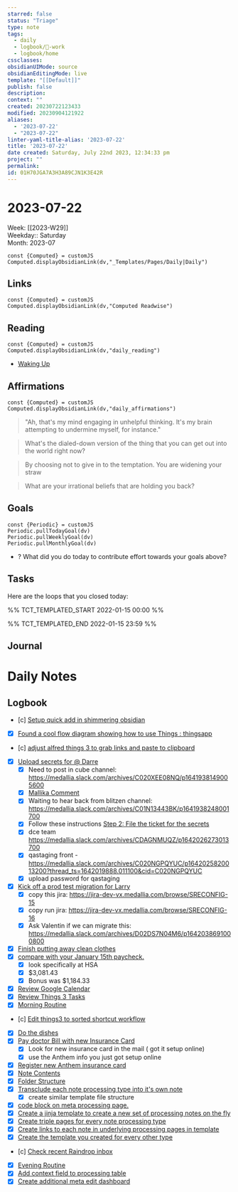 ```yaml
---
starred: false
status: "Triage"
type: note
tags:
  - daily
  - logbook/👔-work
  - logbook/home
cssclasses: 
obsidianUIMode: source
obsidianEditingMode: live
template: "[[Default]]"
publish: false
description: 
context: ""
created: 20230722123433
modified: 20230904121922
aliases:
  - '2023-07-22'
  - "2023-07-22"
linter-yaml-title-alias: '2023-07-22'
title: '2023-07-22'
date created: Saturday, July 22nd 2023, 12:34:33 pm
project: ""
permalink: 
id: 01H70JGA7A3H3A89CJN1K3E42R
---
```


# 2023-07-22

Week: [[2023-W29]]  
Weekday:: Saturday  
Month: 2023-07

```dataviewjs
const {Computed} = customJS
Computed.displayObsidianLink(dv,"_Templates/Pages/Daily|Daily")
```

## Links

```dataviewjs
const {Computed} = customJS
Computed.displayObsidianLink(dv,"Computed Readwise")
```

## Reading

```dataviewjs
const {Computed} = customJS
Computed.displayObsidianLink(dv,"daily_reading")
```
- [Waking Up]( https://read.readwise.io/read/01gjr2j724698ts9z7mbyxz63z)


## Affirmations

```dataviewjs
const {Computed} = customJS
Computed.displayObsidianLink(dv,"daily_affirmations")
```

> "Ah, that's my mind engaging in unhelpful thinking. It's my brain attempting to undermine myself, for instance."

> What's the dialed-down version of the thing that you can get out into the world right now?

> By choosing not to give in to the temptation. You are widening your straw

> What are your irrational beliefs that are holding you back?

## Goals

```dataviewjs
const {Periodic} = customJS
Periodic.pullTodayGoal(dv)
Periodic.pullWeeklyGoal(dv)
Periodic.pullMonthlyGoal(dv)
```
- ? What did you do today to contribute effort towards your goals above?

## Tasks

Here are the loops that you closed today:

%% TCT_TEMPLATED_START 2022-01-15 00:00 %%

%% TCT_TEMPLATED_END 2022-01-15 23:59 %%

## Journal



# Daily Notes


## Logbook
- [c] [Setup quick add in shimmering obsidian](things:///show?id=LWpSfSJQCG3yEwyYcPUg2V)
- [x] [Found a cool flow diagram showing how to use Things : thingsapp](things:///show?id=SDdnyQzsRc2bGukBaZ2Q98)
- [c] [adjust alfred things 3 to grab links and paste to clipboard](things:///show?id=U4UsgdrJLtax3nWrP9nVP8)
- [x] [Upload secrets for @ Darre](things:///show?id=DvxXEV9Ba8w17pFaR3Vy34)
	- [x] Need to post in cube channel: <https://medallia.slack.com/archives/C020XEE08NQ/p1641938149005600>
	- [x] [Mallika Comment](https://jira.medallia.com/browse/PRODSVC-12851?focusedCommentId=1609969&page=com.atlassian.jira.plugin.system.issuetabpanels%3Acomment-tabpanel#/comment-1609969)
	- [x] Waiting to hear back from blitzen channel: <https://medallia.slack.com/archives/C01N13443BK/p1641938248001700>
	- [x] Follow these instructions [Step 2:  File the ticket for the secrets](https://pacific.medallia.com/pages/viewpage.action?pageId=138446802)
	- [x] dce team <https://medallia.slack.com/archives/CDAGNMUQZ/p1642026273013700>
	- [x] qastaging front - <https://medallia.slack.com/archives/C020NGPQYUC/p1642025820013200?thread_ts=1642019888.011100&cid=C020NGPQYUC>
	- [x] upload password for qastaging
- [x] [Kick off a prod test migration for Larry](things:///show?id=HyFr74iSkAtuKWjgJfpn3d)
	- [x] copy this jira: <https://jira-dev-vx.medallia.com/browse/SRECONFIG-15>
	- [x] copy run jira: <https://jira-dev-vx.medallia.com/browse/SRECONFIG-16>
	- [x] Ask Valentin if we can migrate this: <https://medallia.slack.com/archives/D02DS7N04M6/p1642038691000800>
- [x] [Finish putting away clean clothes](things:///show?id=QUwK3UVuD7TmhSj1Hnm5GR)
- [x] [compare with your January 15th paycheck.](things:///show?id=Jy9QaBJJ3C8U3wutqnwB14)
	- [x] look specifically at HSA
	- [x] $3,081.43
	- [x] Bonus was $1,184.33
- [x] [Review Google Calendar](things:///show?id=XX9w8NTaAnbPxhRKf8cYU1)
- [x] [Review Things 3 Tasks](things:///show?id=8LJVe7F5rvnHDN3dnRkk4p)
- [x] [Morning Routine](things:///show?id=BsNrqkUALKApMc2oJppKNm)
- [c] [Edit things3 to sorted shortcut workflow](things:///show?id=4X55kHqgWTuSWhBUAAYbxm)
- [x] [Do the dishes](things:///show?id=HsvS1ZdnyBY2B1M173z8Ed)
- [x] [Pay doctor Bill with new Insurance Card](things:///show?id=23NMxXR5ePbw2SxrTwfBn8)
	- [x] Look for new insurance card in the mail ( got it setup online)
	- [x] use the Anthem info you just got setup online
- [x] [Register new Anthem insurance card](things:///show?id=CA6DXyBGgqDNizH3X4LcDG)
- [x] [Note Contents](things:///show?id=Mk3Z5DBrRabhhhVtY2yN5p)
- [x] [Folder Structure](things:///show?id=NKVCWED95TSDn76Snq4zHa)
- [x] [Transclude each note processing type into it's own note](things:///show?id=4PdNTNnU2tRYm7G36wYAjQ)
	- [x] create similar template file structure
- [x] [code block on meta processing page.](things:///show?id=YMpEfqYFriZxyJLtHSdFeM)
- [x] [Create a jinja template to create a new set of processing notes on the fly](things:///show?id=6btwEYD5DX8JhJeddpE9hF)
- [x] [Create triple pages for every note processing type](things:///show?id=XGMSUNynW7GwMXFmUMjiT3)
- [x] [Create links to each note in underlying processing pages in template](things:///show?id=Btm8czYU2fKEdhvTAaq2CP)
- [x] [Create the template you created for every other type](things:///show?id=9TYYXymBLEsZcY29a8pSum)
- [c] [Check recent Raindrop inbox](things:///show?id=KggdGxpLgK6uYGr31MdiUu)
- [x] [Evening Routine](things:///show?id=QGapRw1T6P4Z37CD3pX1S3)
- [x] [Add context field to processing table](things:///show?id=DjB2zMrZtVm8Cjdzkk2yto)
- [x] [Create additional meta edit dashboard](things:///show?id=JSRqu8suxeg4YrdHawagar)
